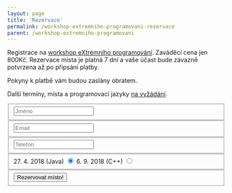```yaml
---
layout: page
title: 'Rezervace'
permalink: /workshop-extremniho-programovani-rezervace
parent: /workshop-extremniho-programovani
---
```


Registrace na [workshop eXtrémního programování](/workshop-extremniho-programovani).
Zaváděcí cena jen 800Kč. Rezervace místa je platná 7 dní a vaše účast bude
závazně potvrzena až po připsání platby.

Pokyny k platbě vám budou zaslány obratem.

Další termíny, místa a programovací jazyky [na vyžádání](/kontakt).

<form id="contact" action="https://formspree.io/lukas@lukasbednarik.cz" method="POST">
  <fieldset>
    <input placeholder="Jméno" type="text" name="name" tabindex="1" required>
  </fieldset>
  <fieldset>
    <input placeholder="Email" type="email" name="_replyto" tabindex="2" required>
  </fieldset>
  <fieldset>
    <input placeholder="Telefon" type="tel" name="phone" tabindex="3" required>
  </fieldset>
  <fieldset>
    <label class="btncontainer">27. 4. 2018 (Java)
      <input type="radio" name="date" tabindex="4" value="27. 4. 2018 (Java)" checked>
      <span class="checkmark"></span>
    </label>
    <label class="btncontainer">6. 9. 2018 (C++)
      <input type="radio" name="date" tabindex="5" value="6. 9. 2018 (C++)">
      <span class="checkmark"></span>
    </label>
  </fieldset>
  <fieldset>
    <input type="text" name="_gotcha" style="display:none" />
    <input type="hidden" name="_next" value="/rezervace-potvrzena" />
    <input type="hidden" name="_language" value="cs" />
    <button name="submit" type="submit" id="contact-submit" data-submit="Rezervuji..." tabindex="6">Rezervovat místo!</button>
  </fieldset>
</form>

